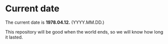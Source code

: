 # Current date

The current date is **1978.04.12.** (YYYY.MM.DD.)

This repository will be good when the world ends, so we will know how long it lasted.